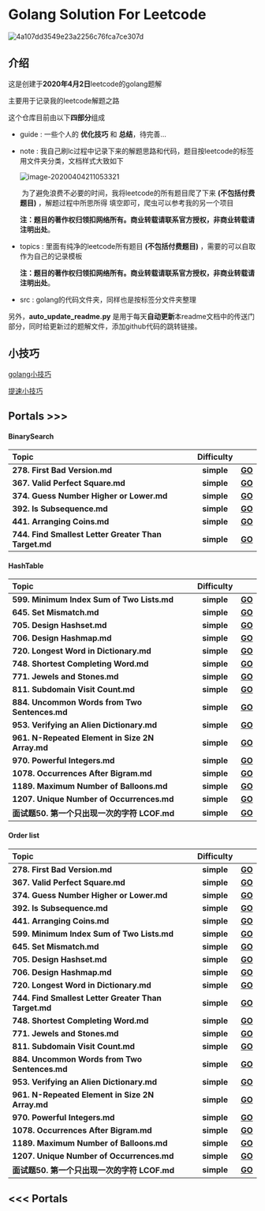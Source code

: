 # Golang Solution For Leetcode



![4a107dd3549e23a2256c76fca7ce307d](https://tva1.sinaimg.cn/large/00831rSTgy1gdemdudz1dj30u00bbq36.jpg)

## 介绍

这是创建于**2020年4月2日**leetcode的golang题解

主要用于记录我的leetcode解题之路

这个仓库目前由以下**四部分**组成

* guide : 一些个人的 **优化技巧** 和 **总结**，待完善...

* note :  我自己刷lc过程中记录下来的解题思路和代码，题目按leetcode的标签用文件夹分类，文档样式大致如下

  ![image-20200404211053321](https://tva1.sinaimg.cn/large/00831rSTgy1gdi1k0f9c6j31410u0jup.jpg)

  ​		为了避免浪费不必要的时间，我将leetcode的所有题目爬了下来 **(不包括付费题目)** ，解题过程中所思所得	填空即可，爬虫可以参考我的另一个项目

  ​	**注：题目的著作权归领扣网络所有。商业转载请联系官方授权，非商业转载请注明出处**。

* topics : 里面有纯净的leetcode所有题目 **(不包括付费题目)** ，需要的可以自取作为自己的记录模板

  **注：题目的著作权归领扣网络所有。商业转载请联系官方授权，非商业转载请注明出处**。

* src : golang的代码文件夹，同样也是按标签分文件夹整理

另外，**auto_update_readme.py** 是用于每天**自动更新**本readme文档中的传送门部分，同时给更新过的题解文件，添加github代码的跳转链接。



## 小技巧

[golang小技巧](https://github.com/LZH139/leetcode_Go/blob/master/guide/golang%E5%B0%8F%E6%8A%80%E5%B7%A7.md)

[提速小技巧](https://github.com/LZH139/leetcode_Go/blob/master/guide/%E6%8F%90%E9%80%9F%E5%B0%8F%E6%8A%80%E5%B7%A7.md)



## Portals >>>
#### BinarySearch
| **Topic**                                   | **Difficulty** |                                                              |
| :-------------------------------------- | :--------: | :----------------------------------------------------------: |
| **278. First Bad Version.md** | **simple** | **[GO](https://github%2Ecom/LZH139/leetcode_Go/blob/master/note/HashTable/simple/278%2E%20First%20Bad%20Version%2Emd)** |
| **367. Valid Perfect Square.md** | **simple** | **[GO](https://github%2Ecom/LZH139/leetcode_Go/blob/master/note/HashTable/simple/367%2E%20Valid%20Perfect%20Square%2Emd)** |
| **374. Guess Number Higher or Lower.md** | **simple** | **[GO](https://github%2Ecom/LZH139/leetcode_Go/blob/master/note/HashTable/simple/374%2E%20Guess%20Number%20Higher%20or%20Lower%2Emd)** |
| **392. Is Subsequence.md** | **simple** | **[GO](https://github%2Ecom/LZH139/leetcode_Go/blob/master/note/HashTable/simple/392%2E%20Is%20Subsequence%2Emd)** |
| **441. Arranging Coins.md** | **simple** | **[GO](https://github%2Ecom/LZH139/leetcode_Go/blob/master/note/HashTable/simple/441%2E%20Arranging%20Coins%2Emd)** |
| **744. Find Smallest Letter Greater Than Target.md** | **simple** | **[GO](https://github%2Ecom/LZH139/leetcode_Go/blob/master/note/HashTable/simple/744%2E%20Find%20Smallest%20Letter%20Greater%20Than%20Target%2Emd)** |

#### HashTable
| **Topic**                                   | **Difficulty** |                                                              |
| :-------------------------------------- | :--------: | :----------------------------------------------------------: |
| **599. Minimum Index Sum of Two Lists.md** | **simple** | **[GO](https://github%2Ecom/LZH139/leetcode_Go/blob/master/note/HashTable/simple/599%2E%20Minimum%20Index%20Sum%20of%20Two%20Lists%2Emd)** |
| **645. Set Mismatch.md** | **simple** | **[GO](https://github%2Ecom/LZH139/leetcode_Go/blob/master/note/HashTable/simple/645%2E%20Set%20Mismatch%2Emd)** |
| **705. Design Hashset.md** | **simple** | **[GO](https://github%2Ecom/LZH139/leetcode_Go/blob/master/note/HashTable/simple/705%2E%20Design%20Hashset%2Emd)** |
| **706. Design Hashmap.md** | **simple** | **[GO](https://github%2Ecom/LZH139/leetcode_Go/blob/master/note/HashTable/simple/706%2E%20Design%20Hashmap%2Emd)** |
| **720. Longest Word in Dictionary.md** | **simple** | **[GO](https://github%2Ecom/LZH139/leetcode_Go/blob/master/note/HashTable/simple/720%2E%20Longest%20Word%20in%20Dictionary%2Emd)** |
| **748. Shortest Completing Word.md** | **simple** | **[GO](https://github%2Ecom/LZH139/leetcode_Go/blob/master/note/HashTable/simple/748%2E%20Shortest%20Completing%20Word%2Emd)** |
| **771. Jewels and Stones.md** | **simple** | **[GO](https://github%2Ecom/LZH139/leetcode_Go/blob/master/note/HashTable/simple/771%2E%20Jewels%20and%20Stones%2Emd)** |
| **811. Subdomain Visit Count.md** | **simple** | **[GO](https://github%2Ecom/LZH139/leetcode_Go/blob/master/note/HashTable/simple/811%2E%20Subdomain%20Visit%20Count%2Emd)** |
| **884. Uncommon Words from Two Sentences.md** | **simple** | **[GO](https://github%2Ecom/LZH139/leetcode_Go/blob/master/note/HashTable/simple/884%2E%20Uncommon%20Words%20from%20Two%20Sentences%2Emd)** |
| **953. Verifying an Alien Dictionary.md** | **simple** | **[GO](https://github%2Ecom/LZH139/leetcode_Go/blob/master/note/HashTable/simple/953%2E%20Verifying%20an%20Alien%20Dictionary%2Emd)** |
| **961. N-Repeated Element in Size 2N Array.md** | **simple** | **[GO](https://github%2Ecom/LZH139/leetcode_Go/blob/master/note/HashTable/simple/961%2E%20N-Repeated%20Element%20in%20Size%202N%20Array%2Emd)** |
| **970. Powerful Integers.md** | **simple** | **[GO](https://github%2Ecom/LZH139/leetcode_Go/blob/master/note/HashTable/simple/970%2E%20Powerful%20Integers%2Emd)** |
| **1078. Occurrences After Bigram.md** | **simple** | **[GO](https://github%2Ecom/LZH139/leetcode_Go/blob/master/note/HashTable/simple/1078%2E%20Occurrences%20After%20Bigram%2Emd)** |
| **1189. Maximum Number of Balloons.md** | **simple** | **[GO](https://github%2Ecom/LZH139/leetcode_Go/blob/master/note/HashTable/simple/1189%2E%20Maximum%20Number%20of%20Balloons%2Emd)** |
| **1207. Unique Number of Occurrences.md** | **simple** | **[GO](https://github%2Ecom/LZH139/leetcode_Go/blob/master/note/HashTable/simple/1207%2E%20Unique%20Number%20of%20Occurrences%2Emd)** |
| **面试题50. 第一个只出现一次的字符  LCOF.md** | **simple** | **[GO](https://github%2Ecom/LZH139/leetcode_Go/blob/master/note/HashTable/simple/面试题50%2E%20第一个只出现一次的字符%20%20LCOF%2Emd)** |

#### Order list
| **Topic**                                   | **Difficulty** |                                                              |
| :-------------------------------------- | :--------: | :----------------------------------------------------------: |
| **278. First Bad Version.md** | **simple** | **[GO](https://github%2Ecom/LZH139/leetcode_Go/blob/master/src/HashTable/simple/FirstBadVersion/FirstBadVersion%2Ego)** |
| **367. Valid Perfect Square.md** | **simple** | **[GO](https://github%2Ecom/LZH139/leetcode_Go/blob/master/src/HashTable/simple/ValidPerfectSquare/ValidPerfectSquare%2Ego)** |
| **374. Guess Number Higher or Lower.md** | **simple** | **[GO](https://github%2Ecom/LZH139/leetcode_Go/blob/master/src/HashTable/simple/GuessNumberHigherOrLower/GuessNumberHigherOrLower%2Ego)** |
| **392. Is Subsequence.md** | **simple** | **[GO](https://github%2Ecom/LZH139/leetcode_Go/blob/master/src/HashTable/simple/IsSubsequence/IsSubsequence%2Ego)** |
| **441. Arranging Coins.md** | **simple** | **[GO](https://github%2Ecom/LZH139/leetcode_Go/blob/master/src/HashTable/simple/ArrangingCoins/ArrangingCoins%2Ego)** |
| **599. Minimum Index Sum of Two Lists.md** | **simple** | **[GO](https://github%2Ecom/LZH139/leetcode_Go/blob/master/src/HashTable/simple/MinimumIndexSumOfTwoLists/MinimumIndexSumOfTwoLists%2Ego)** |
| **645. Set Mismatch.md** | **simple** | **[GO](https://github%2Ecom/LZH139/leetcode_Go/blob/master/src/HashTable/simple/SetMismatch/SetMismatch%2Ego)** |
| **705. Design Hashset.md** | **simple** | **[GO](https://github%2Ecom/LZH139/leetcode_Go/blob/master/src/HashTable/simple/DesignHashset/DesignHashset%2Ego)** |
| **706. Design Hashmap.md** | **simple** | **[GO](https://github%2Ecom/LZH139/leetcode_Go/blob/master/src/HashTable/simple/DesignHashmap/DesignHashmap%2Ego)** |
| **720. Longest Word in Dictionary.md** | **simple** | **[GO](https://github%2Ecom/LZH139/leetcode_Go/blob/master/src/HashTable/simple/LongestWordInDictionary/LongestWordInDictionary%2Ego)** |
| **744. Find Smallest Letter Greater Than Target.md** | **simple** | **[GO](https://github%2Ecom/LZH139/leetcode_Go/blob/master/src/HashTable/simple/FindSmallestLetterGreaterThanTarget/FindSmallestLetterGreaterThanTarget%2Ego)** |
| **748. Shortest Completing Word.md** | **simple** | **[GO](https://github%2Ecom/LZH139/leetcode_Go/blob/master/src/HashTable/simple/ShortestCompletingWord/ShortestCompletingWord%2Ego)** |
| **771. Jewels and Stones.md** | **simple** | **[GO](https://github%2Ecom/LZH139/leetcode_Go/blob/master/src/HashTable/simple/JewelsAndStones/JewelsAndStones%2Ego)** |
| **811. Subdomain Visit Count.md** | **simple** | **[GO](https://github%2Ecom/LZH139/leetcode_Go/blob/master/src/HashTable/simple/SubdomainVisitCount/SubdomainVisitCount%2Ego)** |
| **884. Uncommon Words from Two Sentences.md** | **simple** | **[GO](https://github%2Ecom/LZH139/leetcode_Go/blob/master/src/HashTable/simple/UncommonWordsFromTwoSentences/UncommonWordsFromTwoSentences%2Ego)** |
| **953. Verifying an Alien Dictionary.md** | **simple** | **[GO](https://github%2Ecom/LZH139/leetcode_Go/blob/master/src/HashTable/simple/VerifyingAnAlienDictionary/VerifyingAnAlienDictionary%2Ego)** |
| **961. N-Repeated Element in Size 2N Array.md** | **simple** | **[GO](https://github%2Ecom/LZH139/leetcode_Go/blob/master/src/HashTable/simple/NRepeatedElementInSize2nArray/NRepeatedElementInSize2nArray%2Ego)** |
| **970. Powerful Integers.md** | **simple** | **[GO](https://github%2Ecom/LZH139/leetcode_Go/blob/master/src/HashTable/simple/PowerfulIntegers/PowerfulIntegers%2Ego)** |
| **1078. Occurrences After Bigram.md** | **simple** | **[GO](https://github%2Ecom/LZH139/leetcode_Go/blob/master/src/HashTable/simple/OccurrencesAfterBigram/OccurrencesAfterBigram%2Ego)** |
| **1189. Maximum Number of Balloons.md** | **simple** | **[GO](https://github%2Ecom/LZH139/leetcode_Go/blob/master/src/HashTable/simple/MaximumNumberOfBalloons/MaximumNumberOfBalloons%2Ego)** |
| **1207. Unique Number of Occurrences.md** | **simple** | **[GO](https://github%2Ecom/LZH139/leetcode_Go/blob/master/src/HashTable/simple/UniqueNumberOfOccurrences/UniqueNumberOfOccurrences%2Ego)** |
| **面试题50. 第一个只出现一次的字符  LCOF.md** | **simple** | **[GO](https://github%2Ecom/LZH139/leetcode_Go/blob/master/src/HashTable/simple/DiYiGeZhiChuXianYiCiDeZiFuLcof/DiYiGeZhiChuXianYiCiDeZiFuLcof%2Ego)** |

## <<< Portals

